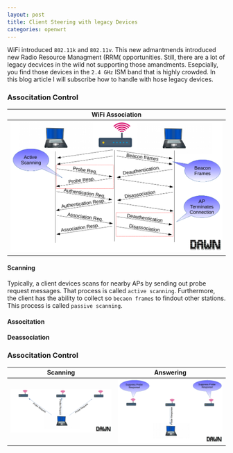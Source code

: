 ```yaml
---
layout: post
title: Client Steering with legacy Devices
categories: openwrt
---
```

WiFi introduced `802.11k` and `802.11v`. This new admantmends introduced new Radio Resource Managment (RRM( opportunities.  Still, there are a lot of legacy decvices in the wild not supporting those amandments. Esepcially, you find those devices in the `2.4 GHz` ISM band that is highly crowded. In this blog article I will subscribe how to handle with hose legacy devices.

### Associtation Control
|WiFi Association|
|---|
| ![Associtation Control](../static/img/assocdeassoc.png)| 

#### Scanning
Typically, a client devices scans for nearby APs by sending out probe request messages. That process is called `active scanning`. Furthermore, the client has the ability to collect so `becaon frames` to findout other stations. This process is called `passive scanning`.
#### Associtation

#### Deassociation

### Associtation Control

|Scanning|Answering|
|---|---|
|![Associtation Control](../static/img/assoc_1.png)|![Associtation Control](../static/img/assoc_2.png)|

